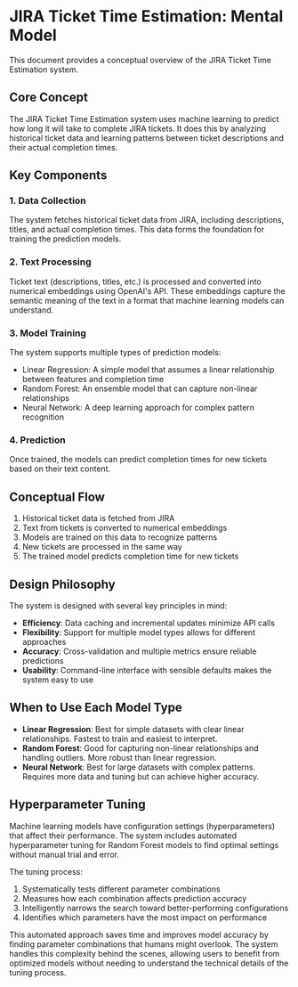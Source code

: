 # JIRA Ticket Time Estimation: Mental Model

This document provides a conceptual overview of the JIRA Ticket Time Estimation system.

## Core Concept

The JIRA Ticket Time Estimation system uses machine learning to predict how long it will take to complete JIRA tickets. It does this by analyzing historical ticket data and learning patterns between ticket descriptions and their actual completion times.

## Key Components

### 1. Data Collection
The system fetches historical ticket data from JIRA, including descriptions, titles, and actual completion times. This data forms the foundation for training the prediction models.

### 2. Text Processing
Ticket text (descriptions, titles, etc.) is processed and converted into numerical embeddings using OpenAI's API. These embeddings capture the semantic meaning of the text in a format that machine learning models can understand.

### 3. Model Training
The system supports multiple types of prediction models:
- Linear Regression: A simple model that assumes a linear relationship between features and completion time
- Random Forest: An ensemble model that can capture non-linear relationships
- Neural Network: A deep learning approach for complex pattern recognition

### 4. Prediction
Once trained, the models can predict completion times for new tickets based on their text content.

## Conceptual Flow

1. Historical ticket data is fetched from JIRA
2. Text from tickets is converted to numerical embeddings
3. Models are trained on this data to recognize patterns
4. New tickets are processed in the same way
5. The trained model predicts completion time for new tickets

## Design Philosophy

The system is designed with several key principles in mind:
- **Efficiency**: Data caching and incremental updates minimize API calls
- **Flexibility**: Support for multiple model types allows for different approaches
- **Accuracy**: Cross-validation and multiple metrics ensure reliable predictions
- **Usability**: Command-line interface with sensible defaults makes the system easy to use

## When to Use Each Model Type

- **Linear Regression**: Best for simple datasets with clear linear relationships. Fastest to train and easiest to interpret.
- **Random Forest**: Good for capturing non-linear relationships and handling outliers. More robust than linear regression.
- **Neural Network**: Best for large datasets with complex patterns. Requires more data and tuning but can achieve higher accuracy.

## Hyperparameter Tuning

Machine learning models have configuration settings (hyperparameters) that affect their performance. The system includes automated hyperparameter tuning for Random Forest models to find optimal settings without manual trial and error.

The tuning process:
1. Systematically tests different parameter combinations
2. Measures how each combination affects prediction accuracy
3. Intelligently narrows the search toward better-performing configurations
4. Identifies which parameters have the most impact on performance

This automated approach saves time and improves model accuracy by finding parameter combinations that humans might overlook. The system handles this complexity behind the scenes, allowing users to benefit from optimized models without needing to understand the technical details of the tuning process.
